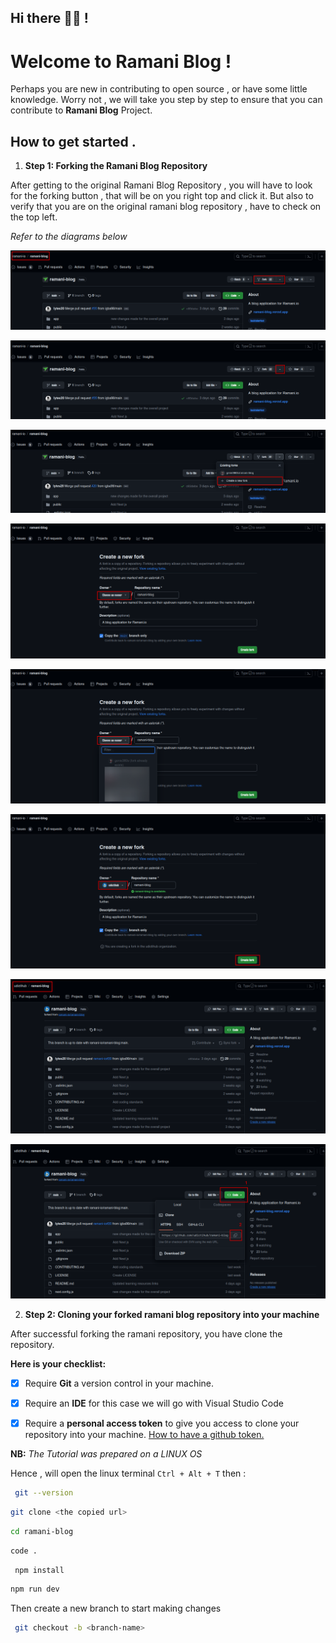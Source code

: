 ## Hi there 👋🏽 !

# Welcome to Ramani Blog !

Perhaps you are new in contributing to open source , or have some little knowledge. Worry not , we will take you step by step to ensure that you can contribute to **Ramani Blog** Project.

## How to get started .

1. **Step 1: Forking the Ramani Blog Repository**

After getting to the original Ramani Blog Repository , you will have to look for the forking button , that will be on you right top and click it. But also to verify that you are on the original ramani blog repository , have to check on the top left.

_Refer to the diagrams below_

![](images/step-1.png)

![](images/step-1-o-2.png)

![](images/Step-1-o-3.png)

![](images/Step-1-o-4.png)

![](images/Step-1-o-5.png)

![](images/Step-1-o-6.png)

![](images/Step-1-o-7.png)

![](images/Step-2-o-1.png)


2. **Step 2: Cloning your forked ramani blog repository into your machine**

After successful forking the ramani repository, you have clone the repository.

**Here is your checklist:**

- [x] Require **Git** a version control in your machine.

- [x] Require an **IDE** for this case we will go with Visual Studio Code

- [x] Require a **personal access token** to give you access to clone your repository into your machine. [How to have a github token.](https://docs.github.com/en/enterprise-server@3.6/authentication/keeping-your-account-and-data-secure/managing-your-personal-access-tokens)

**NB:** _The Tutorial was prepared on a LINUX OS_

Hence , will open the linux terminal ``` Ctrl + Alt + T ``` then :
```bash
 git --version 
 ```
```bash
git clone <the copied url>
```
```bash 
cd ramani-blog
```
```bash 
code . 
```
```bash
 npm install
  ```
```bash 
npm run dev 
```

Then create a new branch to start making changes

```bash 
 git checkout -b <branch-name>
 ```
